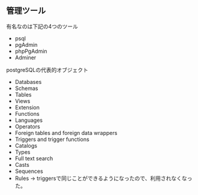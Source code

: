## 管理ツール
有名なのは下記の4つのツール
- psql
- pgAdmin
- phpPgAdmin
- Adminer

postgreSQLの代表的オブジェクト
- Databases
- Schemas
- Tables
- Views
- Extension
- Functions
- Languages
- Operators
- Foreign tables and foreign data wrappers
- Triggers and trigger functions
- Catalogs
- Types
- Full text search
- Casts
- Sequences
- Rules -> triggersで同じことができるようになったので、利用されなくなった。